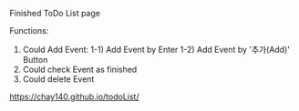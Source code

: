 Finished ToDo List page

Functions:
1. Could Add Event:
  1-1) Add Event by Enter
  1-2) Add Event by '추가(Add)' Button
2. Could check Event as finished
3. Could delete Event

https://chay140.github.io/todoList/
